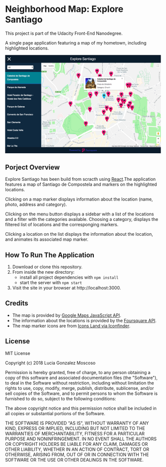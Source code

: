 # Neighborhood Map: Explore Santiago

This project is part of the Udacity Front-End Nanodegree.

A single page application featuring a map of my hometown, including highlighted locations.

![Preview](src/images/preview.png)


## Porject Overview
Explore Santiago has been build from scracth using [React](https://github.com/facebook/create-react-app).The application features a map of Santiago de Compostela and markers on the highlighted locations. 

Clicking on a map marker displays information about the location (name, photo, address and category). 

Clicking on the menu button displays a sidebar with a list of the locations and a filter with the categories available. Choosing a category, displays the filtered list of locations and the corresponging markers. 

Clicking a location on the list displays the information about the location, and animates its associated map marker.


## How To Run The Application

1. Download or clone this repository.
2. From inside the new directory:
    * install all project dependencies with `npm install`
    * start the server with `npm start`
3. Visit the site in your browser at http://localhost:3000.


## Credits

- The map is provided by [Google Maps JavaScript API](https://developers.google.com/maps/documentation/javascript/tutorial).
- The information about the locations is provided by the [Foursquare API](https://developer.foursquare.com/).
- The map marker icons are from [Icons Land via Iconfinder](https://www.iconfinder.com/icons/73051/azure_base_map_marker_nounproject_outside_icon). 


## License

MIT License

Copyright (c) 2018 Lucia Gonzalez Moscoso

Permission is hereby granted, free of charge, to any person obtaining a copy of this software and associated documentation files (the "Software"), to deal in the Software without restriction, including without limitation the rights to use, copy, modify, merge, publish, distribute, sublicense, and/or sell copies of the Software, and to permit persons to whom the Software is furnished to do so, subject to the following conditions:

The above copyright notice and this permission notice shall be included in all copies or substantial portions of the Software.

THE SOFTWARE IS PROVIDED "AS IS", WITHOUT WARRANTY OF ANY KIND, EXPRESS OR IMPLIED, INCLUDING BUT NOT LIMITED TO THE WARRANTIES OF MERCHANTABILITY, FITNESS FOR A PARTICULAR PURPOSE AND NONINFRINGEMENT. IN NO EVENT SHALL THE AUTHORS OR COPYRIGHT HOLDERS BE LIABLE FOR ANY CLAIM, DAMAGES OR OTHER LIABILITY, WHETHER IN AN ACTION OF CONTRACT, TORT OR OTHERWISE, ARISING FROM, OUT OF OR IN CONNECTION WITH THE SOFTWARE OR THE USE OR OTHER DEALINGS IN THE SOFTWARE.